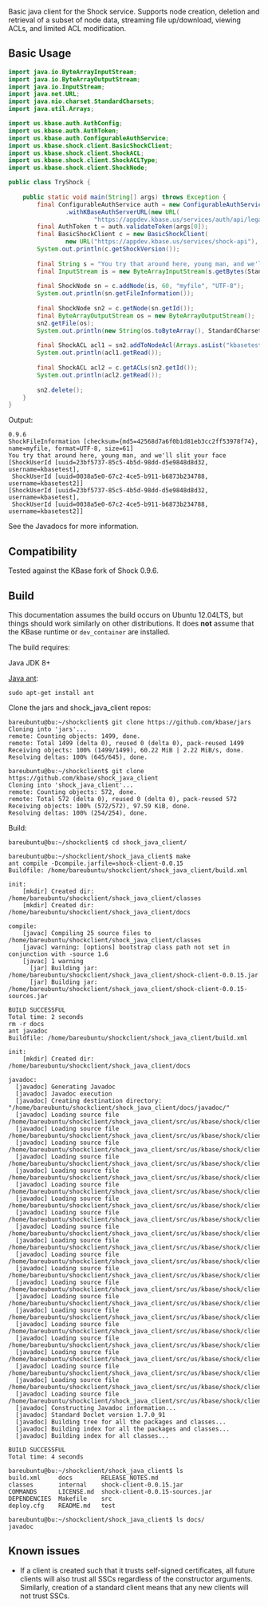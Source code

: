 Basic java client for the Shock service. Supports node creation, deletion and
retrieval of a subset of node data, streaming file up/download, viewing
ACLs, and limited ACL modification.

Basic Usage
-----------

```java
import java.io.ByteArrayInputStream;
import java.io.ByteArrayOutputStream;
import java.io.InputStream;
import java.net.URL;
import java.nio.charset.StandardCharsets;
import java.util.Arrays;

import us.kbase.auth.AuthConfig;
import us.kbase.auth.AuthToken;
import us.kbase.auth.ConfigurableAuthService;
import us.kbase.shock.client.BasicShockClient;
import us.kbase.shock.client.ShockACL;
import us.kbase.shock.client.ShockACLType;
import us.kbase.shock.client.ShockNode;

public class TryShock {
	
	public static void main(String[] args) throws Exception {
		final ConfigurableAuthService auth = new ConfigurableAuthService(new AuthConfig()
				.withKBaseAuthServerURL(new URL(
						"https://appdev.kbase.us/services/auth/api/legacy/KBase/Sessions/Login")));
		final AuthToken t = auth.validateToken(args[0]);
		final BasicShockClient c = new BasicShockClient(
				new URL("https://appdev.kbase.us/services/shock-api"), t);
		System.out.println(c.getShockVersion());
		
		final String s = "You try that around here, young man, and we'll slit your face";
		final InputStream is = new ByteArrayInputStream(s.getBytes(StandardCharsets.UTF_8));
		
		final ShockNode sn = c.addNode(is, 60, "myfile", "UTF-8");
		System.out.println(sn.getFileInformation());
		
		final ShockNode sn2 = c.getNode(sn.getId());
		final ByteArrayOutputStream os = new ByteArrayOutputStream();
		sn2.getFile(os);
		System.out.println(new String(os.toByteArray(), StandardCharsets.UTF_8));
		
		final ShockACL acl1 = sn2.addToNodeAcl(Arrays.asList("kbasetest2"), ShockACLType.READ);
		System.out.println(acl1.getRead());
		
		final ShockACL acl2 = c.getACLs(sn2.getId());
		System.out.println(acl2.getRead());
		
		sn2.delete();
	}
}
```
	
Output:

	0.9.6
	ShockFileInformation [checksum={md5=42568d7a6f0b1d81eb3cc2ff53978f74}, name=myfile, format=UTF-8, size=61]
	You try that around here, young man, and we'll slit your face
	[ShockUserId [uuid=23bf5737-85c5-4b5d-98dd-d5e9848d8d32, username=kbasetest],
	 ShockUserId [uuid=0038a5e0-67c2-4ce5-b911-b6873b234788, username=kbasetest2]]
	[ShockUserId [uuid=23bf5737-85c5-4b5d-98dd-d5e9848d8d32, username=kbasetest],
	 ShockUserId [uuid=0038a5e0-67c2-4ce5-b911-b6873b234788, username=kbasetest2]]


See the Javadocs for more information.

Compatibility
-------------

Tested against the KBase fork of Shock 0.9.6.

Build
-----

This documentation assumes the build occurs on Ubuntu 12.04LTS,
but things should work similarly on other distributions. It does **not**
assume that the KBase runtime or `dev_container` are installed.

The build requires:

Java JDK 8+

[Java ant](http://ant.apache.org):

    sudo apt-get install ant
  
Clone the jars and shock_java_client repos:

	bareubuntu@bu:~/shockclient$ git clone https://github.com/kbase/jars
	Cloning into 'jars'...
	remote: Counting objects: 1499, done.
	remote: Total 1499 (delta 0), reused 0 (delta 0), pack-reused 1499
	Receiving objects: 100% (1499/1499), 60.22 MiB | 2.22 MiB/s, done.
	Resolving deltas: 100% (645/645), done.

	bareubuntu@bu:~/shockclient$ git clone https://github.com/kbase/shock_java_client
	Cloning into 'shock_java_client'...
	remote: Counting objects: 572, done.
	remote: Total 572 (delta 0), reused 0 (delta 0), pack-reused 572
	Receiving objects: 100% (572/572), 97.59 KiB, done.
	Resolving deltas: 100% (254/254), done.

Build:

	bareubuntu@bu:~/shockclient$ cd shock_java_client/

	bareubuntu@bu:~/shockclient/shock_java_client$ make
	ant compile -Dcompile.jarfile=shock-client-0.0.15
	Buildfile: /home/bareubuntu/shockclient/shock_java_client/build.xml
	
	init:
	    [mkdir] Created dir: /home/bareubuntu/shockclient/shock_java_client/classes
	    [mkdir] Created dir: /home/bareubuntu/shockclient/shock_java_client/docs
	
	compile:
	    [javac] Compiling 25 source files to /home/bareubuntu/shockclient/shock_java_client/classes
	    [javac] warning: [options] bootstrap class path not set in conjunction with -source 1.6
	    [javac] 1 warning
	      [jar] Building jar: /home/bareubuntu/shockclient/shock_java_client/shock-client-0.0.15.jar
	      [jar] Building jar: /home/bareubuntu/shockclient/shock_java_client/shock-client-0.0.15-sources.jar
	
	BUILD SUCCESSFUL
	Total time: 2 seconds
	rm -r docs 
	ant javadoc
	Buildfile: /home/bareubuntu/shockclient/shock_java_client/build.xml
	
	init:
	    [mkdir] Created dir: /home/bareubuntu/shockclient/shock_java_client/docs
	
	javadoc:
	  [javadoc] Generating Javadoc
	  [javadoc] Javadoc execution
	  [javadoc] Creating destination directory: "/home/bareubuntu/shockclient/shock_java_client/docs/javadoc/"
	  [javadoc] Loading source file /home/bareubuntu/shockclient/shock_java_client/src/us/kbase/shock/client/BasicShockClient.java...
	  [javadoc] Loading source file /home/bareubuntu/shockclient/shock_java_client/src/us/kbase/shock/client/ShockACL.java...
	  [javadoc] Loading source file /home/bareubuntu/shockclient/shock_java_client/src/us/kbase/shock/client/ShockACLResponse.java...
	  [javadoc] Loading source file /home/bareubuntu/shockclient/shock_java_client/src/us/kbase/shock/client/ShockACLType.java...
	  [javadoc] Loading source file /home/bareubuntu/shockclient/shock_java_client/src/us/kbase/shock/client/ShockData.java...
	  [javadoc] Loading source file /home/bareubuntu/shockclient/shock_java_client/src/us/kbase/shock/client/ShockFileInformation.java...
	  [javadoc] Loading source file /home/bareubuntu/shockclient/shock_java_client/src/us/kbase/shock/client/ShockNode.java...
	  [javadoc] Loading source file /home/bareubuntu/shockclient/shock_java_client/src/us/kbase/shock/client/ShockNodeId.java...
	  [javadoc] Loading source file /home/bareubuntu/shockclient/shock_java_client/src/us/kbase/shock/client/ShockNodeResponse.java...
	  [javadoc] Loading source file /home/bareubuntu/shockclient/shock_java_client/src/us/kbase/shock/client/ShockResponse.java...
	  [javadoc] Loading source file /home/bareubuntu/shockclient/shock_java_client/src/us/kbase/shock/client/ShockUserId.java...
	  [javadoc] Loading source file /home/bareubuntu/shockclient/shock_java_client/src/us/kbase/shock/client/ShockVersionStamp.java...
	  [javadoc] Loading source file /home/bareubuntu/shockclient/shock_java_client/src/us/kbase/shock/client/exceptions/InvalidShockUrlException.java...
	  [javadoc] Loading source file /home/bareubuntu/shockclient/shock_java_client/src/us/kbase/shock/client/exceptions/ShockAuthorizationException.java...
	  [javadoc] Loading source file /home/bareubuntu/shockclient/shock_java_client/src/us/kbase/shock/client/exceptions/ShockException.java...
	  [javadoc] Loading source file /home/bareubuntu/shockclient/shock_java_client/src/us/kbase/shock/client/exceptions/ShockHttpException.java...
	  [javadoc] Loading source file /home/bareubuntu/shockclient/shock_java_client/src/us/kbase/shock/client/exceptions/ShockIllegalShareException.java...
	  [javadoc] Loading source file /home/bareubuntu/shockclient/shock_java_client/src/us/kbase/shock/client/exceptions/ShockIllegalUnshareException.java...
	  [javadoc] Loading source file /home/bareubuntu/shockclient/shock_java_client/src/us/kbase/shock/client/exceptions/ShockNoFileException.java...
	  [javadoc] Loading source file /home/bareubuntu/shockclient/shock_java_client/src/us/kbase/shock/client/exceptions/ShockNoNodeException.java...
	  [javadoc] Loading source file /home/bareubuntu/shockclient/shock_java_client/src/us/kbase/shock/client/exceptions/ShockNodeDeletedException.java...
	  [javadoc] Constructing Javadoc information...
	  [javadoc] Standard Doclet version 1.7.0_91
	  [javadoc] Building tree for all the packages and classes...
	  [javadoc] Building index for all the packages and classes...
	  [javadoc] Building index for all classes...
	
	BUILD SUCCESSFUL
	Total time: 4 seconds
	
	bareubuntu@bu:~/shockclient/shock_java_client$ ls
	build.xml     docs        RELEASE_NOTES.md
	classes       internal    shock-client-0.0.15.jar
	COMMANDS      LICENSE.md  shock-client-0.0.15-sources.jar
	DEPENDENCIES  Makefile    src
	deploy.cfg    README.md   test
	
	bareubuntu@bu:~/shockclient/shock_java_client$ ls docs/
	javadoc

Known issues
------------

- If a client is created such that it trusts self-signed certificates, all
  future clients will also trust all SSCs regardless of the constructor
  arguments. Similarly, creation of a standard client means that any new
  clients will not trust SSCs. 
